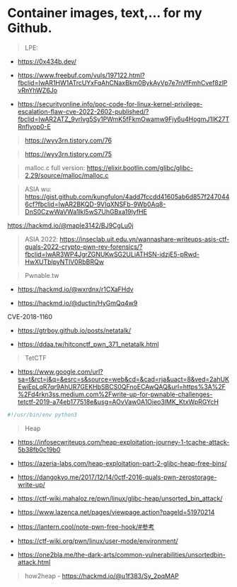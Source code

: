 # Container images, text,... for my Github.

> LPE:
* https://0x434b.dev/

* https://www.freebuf.com/vuls/197122.html?fbclid=IwAR1HW1ATrcUYxFqAhCNaxBkm0BykAyVp7e7nVfFmhCvef8zlPvRnYhWZ6Jo

* https://securityonline.info/poc-code-for-linux-kernel-privilege-escalation-flaw-cve-2022-2602-published/?fbclid=IwAR2ATZ_9vrlvg5Sy1PWmK5fFkmOwamw9Fjy6u4HogmJ1IK27TRnflyop0-E

> https://wyv3rn.tistory.com/76

> https://wyv3rn.tistory.com/75

> malloc.c full version: https://elixir.bootlin.com/glibc/glibc-2.29/source/malloc/malloc.c

> ASIA wu: https://gist.github.com/kungfulon/4add7fccdd41605ab6d857f2470446cf?fbclid=IwAR2BKQD-9VIqXNSFb-9Wb0Aq8-DnS0CzwWaVWa1lkl5wS7UhGBxa19lyfHE

https://hackmd.io/@maple3142/BJ9CgLu0j

> ASIA 2022: https://inseclab.uit.edu.vn/wannashare-writeups-asis-ctf-quals-2022-crypto-pwn-rev-forensics/?fbclid=IwAR3WP4JgrZGNUKwSG2ULiATHSN-idzjE5-pRwd-HwXUTblpyNTlV0RbBRQw

>Pwnable.tw

   * https://hackmd.io/@wxrdnx/r1CXaFHdv
   
   * https://hackmd.io/@ductin/HyGmQq4w9
   
   CVE-2018-1160
   
   * https://gtrboy.github.io/posts/netatalk/
   
   * https://ddaa.tw/hitconctf_pwn_371_netatalk.html

> TetCTF
 
  * https://www.google.com/url?sa=t&rct=j&q=&esrc=s&source=web&cd=&cad=rja&uact=8&ved=2ahUKEwiEpLqR7qr9AhUR7GEKHbSBCS0QFnoECAwQAQ&url=https%3A%2F%2Fd4rkn3ss.medium.com%2Fwrite-up-for-pwnable-challenges-tetctf-2019-a74eb177518e&usg=AOvVaw0A1Oieo3lMK_KtxWpRGYcH

```python 
#!/usr/bin/env python3 

```

>Heap

   * https://infosecwriteups.com/heap-exploitation-journey-1-tcache-attack-5b38fb0c19b0

   * https://azeria-labs.com/heap-exploitation-part-2-glibc-heap-free-bins/

   * https://dangokyo.me/2017/12/14/0ctf-2016-quals-pwn-zerostorage-write-up/

   * https://ctf-wiki.mahaloz.re/pwn/linux/glibc-heap/unsorted_bin_attack/

   * https://www.lazenca.net/pages/viewpage.action?pageId=51970214

   * https://lantern.cool/note-pwn-free-hook/#参考

   * https://ctf-wiki.org/pwn/linux/user-mode/environment/

   * https://one2bla.me/the-dark-arts/common-vulnerabilities/unsortedbin-attack.html

> how2heap - https://hackmd.io/@u1f383/Sy_2pqMAP

